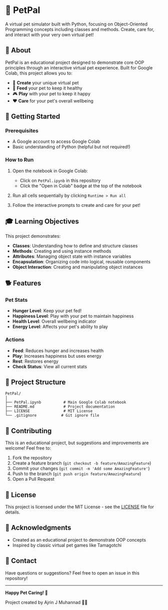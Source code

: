 # 🐾 PetPal

A virtual pet simulator built with Python, focusing on Object-Oriented Programming concepts including classes and methods. Create, care for, and interact with your very own virtual pet!

## 📖 About

PetPal is an educational project designed to demonstrate core OOP principles through an interactive virtual pet experience. Built for Google Colab, this project allows you to:

- 🎨 **Create** your unique virtual pet
- 🍖 **Feed** your pet to keep it healthy
- 🎮 **Play** with your pet to keep it happy
- ❤️ **Care** for your pet's overall wellbeing

## 🚀 Getting Started

### Prerequisites

- A Google account to access Google Colab
- Basic understanding of Python (helpful but not required!)

### How to Run

1. Open the notebook in Google Colab:
   - Click on `PetPal.ipynb` in this repository
   - Click the "Open in Colab" badge at the top of the notebook
   
2. Run all cells sequentially by clicking `Runtime > Run all`

3. Follow the interactive prompts to create and care for your pet!

## 🎓 Learning Objectives

This project demonstrates:

- **Classes**: Understanding how to define and structure classes
- **Methods**: Creating and using instance methods
- **Attributes**: Managing object state with instance variables
- **Encapsulation**: Organizing code into logical, reusable components
- **Object Interaction**: Creating and manipulating object instances

## 🐕 Features

### Pet Stats
- **Hunger Level**: Keep your pet fed!
- **Happiness Level**: Play with your pet to maintain happiness
- **Health Level**: Overall wellbeing indicator
- **Energy Level**: Affects your pet's ability to play

### Actions
- **Feed**: Reduces hunger and increases health
- **Play**: Increases happiness but uses energy
- **Rest**: Restores energy
- **Check Status**: View all current stats

## 📂 Project Structure

```
PetPal/
│
├── PetPal.ipynb          # Main Google Colab notebook
├── README.md             # Project documentation
├── LICENSE               # MIT License
└── .gitignore           # Git ignore file
```

## 🤝 Contributing

This is an educational project, but suggestions and improvements are welcome! Feel free to:

1. Fork the repository
2. Create a feature branch (`git checkout -b feature/AmazingFeature`)
3. Commit your changes (`git commit -m 'Add some AmazingFeature'`)
4. Push to the branch (`git push origin feature/AmazingFeature`)
5. Open a Pull Request

## 📝 License

This project is licensed under the MIT License - see the [LICENSE](LICENSE) file for details.

## 🙏 Acknowledgments

- Created as an educational project to demonstrate OOP concepts
- Inspired by classic virtual pet games like Tamagotchi

## 📧 Contact

Have questions or suggestions? Feel free to open an issue in this repository!

---

**Happy Pet Caring! 🐾**

Project created by Ajrin J Muhannad 🌼😸
